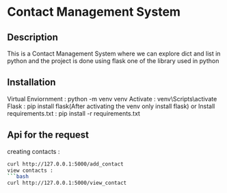 # Contact Management System 


## Description
This is a Contact Management System where we can explore dict and list in python and the project is done using flask one of the library used in python 


## Installation

Virtual Enviornment : python -m venv venv
Activate : venv\Scripts\activate
Flask : pip install flask(After activating the venv only install flask)
or
Install requirements.txt : pip install -r requirements.txt


## Api for the request

creating contacts :
```bash
curl http://127.0.0.1:5000/add_contact
view contacts :
```bash
curl http://127.0.0.1:5000/view_contact